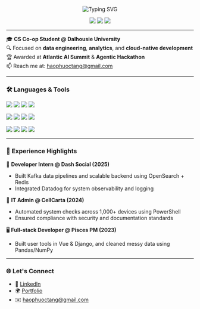 <!-- Profile README for Hao Tang -->

<p align="center">
  <img src="https://readme-typing-svg.demolab.com?font=Fira+Code&pause=1000&color=0B9EDC&center=true&vCenter=true&width=435&lines=Turning+data+into+clarity+%F0%9F%93%88;Cloud+and+code+%E2%9C%A8;Lifelong+learner+%F0%9F%93%9A" alt="Typing SVG" />
</p>

<p align="center">
  <img src="https://img.shields.io/badge/AWS%20Certified-FF9900?style=for-the-badge&logo=amazonaws&logoColor=white" />
  <img src="https://img.shields.io/badge/Google%20Data%20Analytics-34A853?style=for-the-badge&logo=google&logoColor=white" />
  <img src="https://img.shields.io/badge/Dalhousie%20CS-000000?style=for-the-badge&logo=academia&logoColor=white" />
</p>

---

🎓 **CS Co-op Student @ Dalhousie University**  
🔍 Focused on **data engineering**, **analytics**, and **cloud-native development**  
🏆 Awarded at **Atlantic AI Summit** & **Agentic Hackathon**  
📫 Reach me at: [haophuoctang@gmail.com](mailto:haophuoctang@gmail.com)

---

### 🛠️ Languages & Tools

<p>
  <img src="https://img.shields.io/badge/Python-3776AB?style=flat&logo=python&logoColor=white" />
  <img src="https://img.shields.io/badge/SQL-336791?style=flat&logo=postgresql&logoColor=white" />
  <img src="https://img.shields.io/badge/JavaScript-F7DF1E?style=flat&logo=javascript&logoColor=black" />
  <img src="https://img.shields.io/badge/R-276DC3?style=flat&logo=r&logoColor=white" />
</p>
<p>
  <img src="https://img.shields.io/badge/React-61DAFB?style=flat&logo=react&logoColor=black" />
  <img src="https://img.shields.io/badge/Node.js-339933?style=flat&logo=node.js&logoColor=white" />
  <img src="https://img.shields.io/badge/Django-092E20?style=flat&logo=django&logoColor=white" />
  <img src="https://img.shields.io/badge/Vue.js-4FC08D?style=flat&logo=vue.js&logoColor=white" />
</p>
<p>
  <img src="https://img.shields.io/badge/AWS-232F3E?style=flat&logo=amazonaws&logoColor=white" />
  <img src="https://img.shields.io/badge/MongoDB-47A248?style=flat&logo=mongodb&logoColor=white" />
  <img src="https://img.shields.io/badge/PostgreSQL-4169E1?style=flat&logo=postgresql&logoColor=white" />
  <img src="https://img.shields.io/badge/Docker-2496ED?style=flat&logo=docker&logoColor=white" />
</p>

---

### 💼 Experience Highlights

🧩 **Developer Intern @ Dash Social (2025)**  
- Built Kafka data pipelines and scalable backend using OpenSearch + Redis  
- Integrated Datadog for system observability and logging

🔧 **IT Admin @ CellCarta (2024)**  
- Automated system checks across 1,000+ devices using PowerShell  
- Ensured compliance with security and documentation standards

🖥️ **Full-stack Developer @ Pisces PM (2023)**  
- Built user tools in Vue & Django, and cleaned messy data using Pandas/NumPy

---

### 🌐 Let's Connect

- 🔗 [LinkedIn](https://www.linkedin.com/in/haotangphuoc)  
- 🌍 [Portfolio](https://haotangphuoc.github.io)  
- ✉️ haophuoctang@gmail.com

